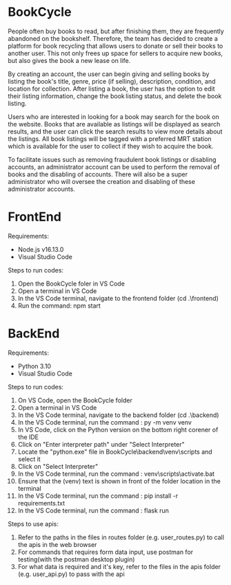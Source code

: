 # BookCycle

People often buy books to read, but after finishing them, they are frequently abandoned on the bookshelf. Therefore, the team has decided to create a platform for book recycling that allows users to donate or sell their books to another user. This not only frees up space for sellers to acquire new books, but also gives the book a new lease on life. 

By creating an account, the user can begin giving and selling books by listing the book's title, genre, price (if selling), description, condition, and location for collection. After listing a book, the user has the option to edit their listing information, change the book listing status, and delete the book listing. 

Users who are interested in looking for a book may search for the book on the website. Books that are available as listings will be displayed as search results, and the user can click the search results to view more details about the listings. All book listings will be tagged with a preferred MRT station which is available for the user to collect if they wish to acquire the book. 

To facilitate issues such as removing fraudulent book listings or disabling accounts, an administrator account can be used to perform the removal of books and the disabling of accounts. There will also be a super administrator who will oversee the creation and disabling of these administrator accounts. 

<h1>FrontEnd</h1>

Requirements:
- Node.js v16.13.0
- Visual Studio Code

Steps to run codes:
1. Open the BookCycle foler in VS Code
2. Open a terminal in VS Code
3. In the VS Code terminal, navigate to the frontend folder (cd .\frontend\)
4. Run the command: npm start

<h1>BackEnd</h1>

Requirements:
- Python 3.10
- Visual Studio Code

Steps to run codes:
1. On VS Code, open the BookCycle folder
2. Open a terminal in VS Code
3. In the VS Code terminal, navigate to the backend folder (cd .\backend\)
4. In the VS Code terminal, run the command : py -m venv venv
5. In VS Code, click on the Python version on the bottom right corener of the IDE
6. Click on "Enter interpreter path" under "Select Interpreter"
7. Locate the "python.exe" file in BookCycle\backend\venv\scripts and select it
8. Click on "Select Interpreter"
9. In the VS Code terminal, run the command : venv\scripts\activate.bat
10. Ensure that the (venv) text is shown in front of the folder location in the terminal
11. In the VS Code terminal, run the command : pip install -r requirements.txt
12. In the VS Code terminal, run the command : flask run

Steps to use apis:

1. Refer to the paths in the files in routes folder (e.g. user_routes.py) to call the apis in the web browser
2. For commands that requires form data input, use postman for testing(with the postman desktop plugin)
3. For what data is required and it's key, refer to the files in the apis folder (e.g. user_api.py) to pass with the api
